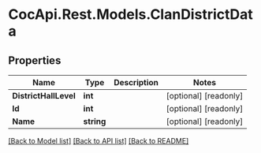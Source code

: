 ﻿# CocApi.Rest.Models.ClanDistrictData

## Properties

Name | Type | Description | Notes
------------ | ------------- | ------------- | -------------
**DistrictHallLevel** | **int** |  | [optional] [readonly] 
**Id** | **int** |  | [optional] [readonly] 
**Name** | **string** |  | [optional] [readonly] 

[[Back to Model list]](../../README.md#documentation-for-models) [[Back to API list]](../../README.md#documentation-for-api-endpoints) [[Back to README]](../../README.md)

